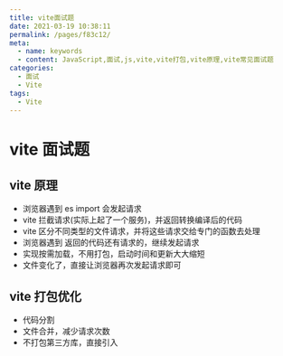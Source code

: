 ```yaml
---
title: vite面试题
date: 2021-03-19 10:38:11
permalink: /pages/f83c12/
meta:
  - name: keywords
  - content: JavaScript,面试,js,vite,vite打包,vite原理,vite常见面试题
categories:
  - 面试
  - Vite
tags:
  - Vite
---
```


# vite 面试题

## vite 原理

- 浏览器遇到 es import 会发起请求
- vite 拦截请求(实际上起了一个服务)，并返回转换编译后的代码
- vite 区分不同类型的文件请求，并将这些请求交给专门的函数去处理
- 浏览器遇到 返回的代码还有请求的，继续发起请求
- 实现按需加载，不用打包，启动时间和更新大大缩短
- 文件变化了，直接让浏览器再次发起请求即可

## vite 打包优化
- 代码分割
- 文件合并，减少请求次数
- 不打包第三方库，直接引入